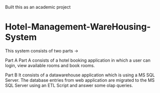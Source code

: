 Built this as an academic project

# Hotel-Management-WareHousing-System
This system consists of two parts ->

Part A
Part A consists of a hotel booking application in which a user can login, view available rooms and book rooms.

Part B 
It consists of a datawarehouse application which is using a MS SQL Server.
The database entries from web application are migrated to the MS SQL Server using an ETL Script and answer some olap queries.

